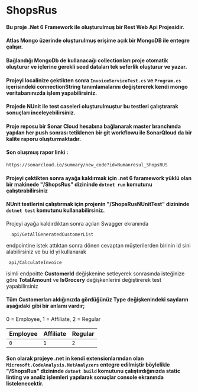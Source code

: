 # ShopsRus
####   Bu proje .Net 6 Framework ile oluşturulmuş bir Rest Web Api Projesidir.
####   Atlas Mongo üzerinde oluşturulmuş erişime açık bir MongoDB ile entegre çalışır.
####   Bağlandığı MongoDb de kullanacağı collectionları proje otomatik oluşturur ve içlerine gerekli seed dataları tek seferlik oluşturur ve yazar.
####   Projeyi localinize çektikten sonra `InvoiceServiceTest.cs` ve `Program.cs` içerisindeki **connectionString** tanımlamalarını değiştererek kendi mongo veritabanınızda işlem yapabilirsiniz.
####   Projede NUnit ile test caseleri oluşturulmuştur bu testleri çalıştırarak sonuçları inceleyebilirsiniz.
####   Proje reposu bir Sonar Cloud hesabına bağlanarak master branchında yapılan her push sonrası tetiklenen bir git workflowu ile SonarQloud da bir kalite raporu oluşturmaktadır.
####   **Son oluşmuş rapor linki** :
```http 
https://sonarcloud.io/summary/new_code?id=Numanresul_ShopsRUS 
```
####   Projeyi çektikten sonra ayağa kaldırmak için .net 6 faramework yüklü olan bir makinede "**/ShopsRus**" dizininde `dotnet run` komutunu çalıştırabilirsiniz
####   NUnit testlerini çalıştırmak için projenin "**/ShopsRusNUnitTest**" dizininde `dotnet test` komutunu kullanabilirsiniz.
 Projeyi ayağa kaldırdıktan sonra açılan Swagger ekranında 
```http
  api/GetAllGeneratedCustomerList
```
 endpointine istek attıktan sonra dönen cevaptan müşterilerden birinin id sini alabilirsiniz ve bu id yi kullanarak 
 ```http
  api/CalculateInvoice
```
  
 isimli endpoitte **CustomerId** değişkenine setleyerek sonrasında isteğinize göre **TotalAmount** ve **IsGrocery** değişkenlerini değiştirerek test yapabilirsiniz
####   Tüm Customerları aldığınızda gördüğünüz Type değişkenindeki sayıların aşağıdaki gibi bir anlamı vardır;

0 = Employee,
1 = Affiliate,
2 = Regular

| Employee | Affiliate | Regular |
| :-------- | :------- | :------ |
| `0`      | `1` | `2` |

####   Son olarak projeye .net in kendi extensionlarından olan `Microsoft.CodeAnalysis.NetAnalyzers` entegre edilmiştir böylelikle   "**/ShopsRus**" dizininde `dotnet build` komutunu çalıştırdığınızda static linting ve analiz işlemleri yapılarak sonuçlar console ekranında listelenecektir.

